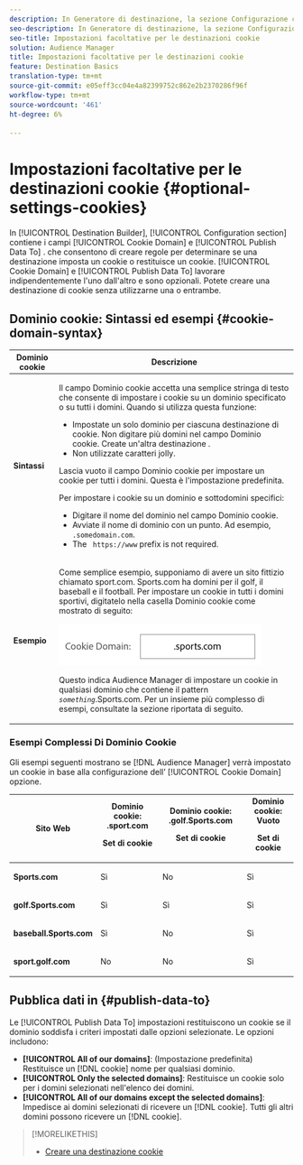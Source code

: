 ```yaml
---
description: In Generatore di destinazione, la sezione Configurazione contiene i campi Dominio cookie e Pubblica dati su. che consentono di creare regole per determinare se una destinazione imposta un cookie o restituisce un cookie. Dominio cookie e Pubblica dati Per lavorare indipendentemente l'uno dall'altro e sono facoltativi. Potete creare una destinazione di cookie senza utilizzarne una o entrambe.
seo-description: In Generatore di destinazione, la sezione Configurazione contiene i campi Dominio cookie e Pubblica dati su. che consentono di creare regole per determinare se una destinazione imposta un cookie o restituisce un cookie. Dominio cookie e Pubblica dati Per lavorare indipendentemente l'uno dall'altro e sono facoltativi. Potete creare una destinazione di cookie senza utilizzarne una o entrambe.
seo-title: Impostazioni facoltative per le destinazioni cookie
solution: Audience Manager
title: Impostazioni facoltative per le destinazioni cookie
feature: Destination Basics
translation-type: tm+mt
source-git-commit: e05eff3cc04e4a82399752c862e2b2370286f96f
workflow-type: tm+mt
source-wordcount: '461'
ht-degree: 6%

---
```



# Impostazioni facoltative per le destinazioni cookie {#optional-settings-cookies}

In [!UICONTROL Destination Builder], [!UICONTROL Configuration section] contiene i campi [!UICONTROL Cookie Domain] e [!UICONTROL Publish Data To] . che consentono di creare regole per determinare se una destinazione imposta un cookie o restituisce un cookie. [!UICONTROL Cookie Domain] e [!UICONTROL Publish Data To] lavorare indipendentemente l&#39;uno dall&#39;altro e sono opzionali. Potete creare una destinazione di cookie senza utilizzarne una o entrambe.

## Dominio cookie: Sintassi ed esempi {#cookie-domain-syntax}

<!-- cookie-destination-options.xml -->

<table id="table_4F4F7562AFEE49F8917AAE5712B5CCE4"> 
 <thead> 
  <tr> 
   <th colname="col1" class="entry"> Dominio cookie </th> 
   <th colname="col2" class="entry"> Descrizione </th> 
  </tr>
 </thead>
 <tbody> 
  <tr> 
   <td colname="col1"> <p><b>Sintassi</b> </p> </td> 
   <td colname="col2"> <p>Il campo <span class="wintitle"> Dominio</span> cookie accetta una semplice stringa di testo che consente di impostare i cookie su un dominio specificato o su tutti i domini. Quando si utilizza questa funzione: </p> <p> 
     <ul id="ul_473CB59F2C0C4B358201BE5C8B27D73D"> 
      <li id="li_4E7F4691C1B54415963F7D5AA1558C9A">Impostate un solo dominio per ciascuna destinazione di cookie. Non digitare più domini nel campo <span class="wintitle"> Dominio</span> cookie. Create un'altra <span class="wintitle"> destinazione</span> . </li> 
      <li id="li_AEBF5C5F3C264C5EA4A2A6063C3F377D">Non utilizzate caratteri jolly. </li> 
     </ul> </p> <p> Lascia vuoto il campo Dominio <span class="wintitle"></span> cookie per impostare un cookie per tutti i domini. Questa è l'impostazione predefinita. </p> <p>Per impostare i cookie su un dominio e sottodomini specifici: </p> <p> 
     <ul id="ul_F25BC0D8C40641A2A5CA338E5C258435"> 
      <li id="li_E236D8DEE4F24F9BBA36074F7049C12C">Digitare il nome del dominio nel campo <span class="wintitle"> Dominio</span> cookie. </li> 
      <li id="li_0471C198EE344DE5963A3C2F70B9E78B">Avviate il nome di dominio con un punto. Ad esempio, <code> .somedomain.com</code>. </li> 
      <li id="li_73D06F2BEF45487280C2245E1F6B8ED0">The <code> https://www</code> prefix is not required. </li> 
     </ul> </p> </td> 
  </tr> 
  <tr> 
   <td colname="col1"> <p><b>Esempio</b> </p> </td> 
   <td colname="col2"> <p>Come semplice esempio, supponiamo di avere un sito fittizio chiamato sport.com. Sports.com ha domini per il golf, il baseball e il football. Per impostare un cookie in tutti i domini sportivi, digitatelo nella casella Dominio <span class="wintitle"></span> cookie come mostrato di seguito: </p> <p> <img src="assets/sports-domain.png" id="image_8883477BB3B543648C97A441AD34C6DE" /> </p> <p>Questo indica <span class="keyword"> Audience Manager</span> di impostare un cookie in qualsiasi dominio che contiene il pattern <code><i>something</i></code>.Sports.com. Per un insieme più complesso di esempi, consultate la sezione riportata di seguito. </p> </td> 
  </tr> 
 </tbody> 
</table>

### Esempi Complessi Di Dominio Cookie

Gli esempi seguenti mostrano se [!DNL Audience Manager] verrà impostato un cookie in base alla configurazione dell’ [!UICONTROL Cookie Domain] opzione.

<table id="table_3A7B9479CDA6493FA8104D8D9841E914"> 
 <thead> 
  <tr> 
   <th colname="col1" class="entry"> Sito Web </th> 
   <th colname="col2" class="entry">Dominio cookie: .sport.com <p>Set di cookie </p> </th> 
   <th colname="col3" class="entry">Dominio cookie: .golf.Sports.com <p>Set di cookie </p> </th> 
   <th colname="col4" class="entry">Dominio cookie: Vuoto <p>Set di cookie </p> </th> 
  </tr> 
 </thead>
 <tbody> 
  <tr> 
   <td colname="col1"> <p> <b>Sports.com</b> </p> </td> 
   <td colname="col2"> Sì </td> 
   <td colname="col3"> No </td> 
   <td colname="col4"> Sì </td> 
  </tr> 
  <tr> 
   <td colname="col1"> <p> <b>golf.Sports.com</b> </p> </td> 
   <td colname="col2"> Sì </td> 
   <td colname="col3"> Sì </td> 
   <td colname="col4"> Sì </td> 
  </tr> 
  <tr> 
   <td colname="col1"> <p> <b>baseball.Sports.com</b> </p> </td> 
   <td colname="col2"> Sì </td> 
   <td colname="col3"> No </td> 
   <td colname="col4"> Sì </td> 
  </tr> 
  <tr> 
   <td colname="col1"> <p> <b>sport.golf.com</b> </p> </td> 
   <td colname="col2"> No </td> 
   <td colname="col3"> No </td> 
   <td colname="col4"> Sì </td> 
  </tr> 
 </tbody> 
</table>

## Pubblica dati in {#publish-data-to}

Le [!UICONTROL Publish Data To] impostazioni restituiscono un cookie se il dominio soddisfa i criteri impostati dalle opzioni selezionate. Le opzioni includono:

* **[!UICONTROL All of our domains]**: (Impostazione predefinita) Restituisce un [!DNL cookie] nome per qualsiasi dominio.
* **[!UICONTROL Only the selected domains]**: Restituisce un cookie solo per i domini selezionati nell&#39;elenco dei domini.
* **[!UICONTROL All of our domains except the selected domains]**: Impedisce ai domini selezionati di ricevere un [!DNL cookie]. Tutti gli altri domini possono ricevere un [!DNL cookie].

>[!MORELIKETHIS]
>
>* [Creare una destinazione cookie](../../features/destinations/create-cookie-destination.md)